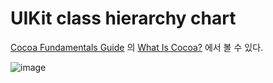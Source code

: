 # UIKit class hierarchy chart

[Cocoa Fundamentals Guide](https://developer.apple.com/library/archive/documentation/Cocoa/Conceptual/CocoaFundamentals/Introduction/Introduction.html) 의 [What Is Cocoa?](https://developer.apple.com/library/archive/documentation/Cocoa/Conceptual/CocoaFundamentals/WhatIsCocoa/WhatIsCocoa.html) 에서 볼 수 있다. 




  
![image](https://github.com/jaehoon9186/study/assets/83233720/f0595fed-ddfb-4b80-ae58-4024ad648358)
